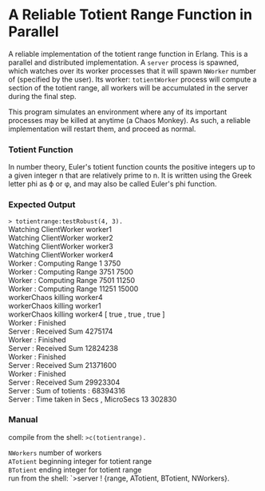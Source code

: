 # A Reliable Totient Range Function in Parallel
A reliable implementation of the totient range function in Erlang.
This is a parallel and distributed implementation.
A `server` process is spawned, which watches over its worker processes that it will spawn `NWorker` number of (specified by the user).
Its worker: `totientWorker` process will compute a section of the totient range, all workers will be accumulated in the server during the final step.

This program simulates an environment where any of its important processes may be killed at anytime (a Chaos Monkey).
As such, a reliable implementation will restart them, and proceed as normal.

### Totient Function
In number theory, Euler's totient function counts the positive integers up to a given integer n that are relatively prime to n. It is written using the Greek letter phi as &varphi; or &phi;, and may also be called Euler's phi function.

### Expected Output
`> totientrange:testRobust(4, 3).`\
Watching ClientWorker worker1\
Watching ClientWorker worker2\
Watching ClientWorker worker3\
Watching ClientWorker worker4\
Worker : Computing Range 1 3750\
Worker : Computing Range 3751 7500\
Worker : Computing Range 7501 11250\
Worker : Computing Range 11251 15000\
workerChaos killing worker4\
workerChaos killing worker1\
workerChaos killing worker4
[ true , true , true ]\
Worker : Finished\
Server : Received Sum 4275174\
Worker : Finished\
Server : Received Sum 12824238\
Worker : Finished\
Server : Received Sum 21371600\
Worker : Finished\
Server : Received Sum 29923304\
Server : Sum of totients : 68394316\
Server : Time taken in Secs , MicroSecs 13 302830

### Manual
compile from the shell: `>c(totientrange).`

`NWorkers` number of workers\
`ATotient` beginning integer for totient range\
`BTotient` ending integer for totient range\
run from the shell:     `>server ! {range, ATotient, BTotient, NWorkers}.

